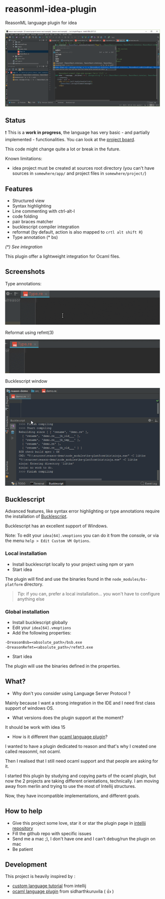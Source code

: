 # reasonml-idea-plugin
ReasonML language plugin for idea

![screenshot](screenshot.png)

## Status

:exclamation: This is a **work in progress**, the language has very basic - and partially implemented - functionalities.
You can look at the [project board](https://github.com/reasonml-editor/reasonml-idea-plugin/projects/1).

This code might change quite a lot or break in the future.

Known limitations:
- idea project must be created at sources root directory (you can't have sources in `somewhere/app/` and project files in `somewhere/project/`)

## Features

- Structured view
- Syntax highlighting
- Line commenting with ctrl-alt-l
- code folding
- pair braces matcher
- bucklescript compiler integration
- reformat (by default, action is also mapped to `crtl alt shift R`)
- Type annotation (* bs)

_(*) See integration_

This plugin offer a lightweight integration for Ocaml files.

## Screenshots

Type annotations:

![type](docs/type.gif)

Reformat using refmt(3)

![refmt](docs/refmt.gif)

Bucklescript window

![bsb](docs/bsb.gif)

## Bucklescript

Advanced features, like syntax error highlighting or type annotations require the installation of [Bucklescript](https://bucklescript.github.io/).

Bucklescript has an excellent support of Windows. 

Note: To edit your `idea[64].vmoptions` you can do it from the console, 
or via the menu `help > Edit Custom VM Options`. 

### Local installation

- Install bucklescript locally to your project using npm or yarn
- Start idea 

The plugin will find and use the binaries found in the `node_modules/bs-platform` directory.

> *Tip*: if you can, prefer a local installation... you won't have to configure anything else

### Global installation

- Install bucklescript globally
- Edit your `idea[64].vmoptions`
- Add the following properties:
```properties
-DreasonBsb=<absolute_path>/bsb.exe
-DreasonRefmt=<absolute_path>/refmt3.exe
```
- Start idea

The plugin will use the binaries defined in the properties.

## What?

- Why don't you consider using Language Server Protocol ?

Mainly because I want a strong integration in the IDE and I need first class support of windows OS.

- What versions does the plugin support at the moment?

It should be work with idea 15

- How is it different than [ocaml language plugin](https://github.com/sidharthkuruvila/ocaml-ide)?

I wanted to have a plugin dedicated to reason and that's why I created one called reasonml, not ocaml. 

Then I realised that I still need ocaml support and that people are asking for it.

I started this plugin by studying and copying parts of the ocaml plugin, but now the 2 projects are taking different orientations, technically. 
I am moving away from merlin and trying to use the most of Intellij structures. 

Now, they have incompatible implementations, and different goals. 

## How to help

- Give this project some love, star it or star the plugin page in [intellij repository](https://plugins.jetbrains.com/plugin/9440-reasonml-language-plugin)
- Fill the github repo with specific issues
- Send me a mac ;), I don't have one and I can't debug/run the plugin on mac
- Be patient

## Development

This project is heavily inspired by :
- [custom language tutorial](http://www.jetbrains.org/intellij/sdk/docs/tutorials/custom_language_support_tutorial.html) from intellij
- [ocaml language plugin](https://github.com/sidharthkuruvila/ocaml-ide) from sidharthkuruvila ( :+1: )
